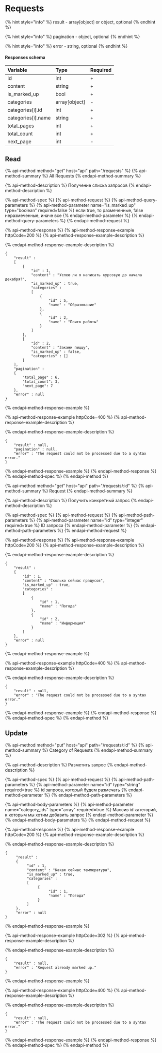 # Requests

{% hint style="info" %}
result - array\[object\] or object, optional
{% endhint %}

{% hint style="info" %}
pagination - object, optional
{% endhint %}

{% hint style="info" %}
error - string, optional
{% endhint %}

#### Responses schema

| Variable | Type | Required |
| :--- | :--- | :--- |
| id | int | + |
| content | string | + |
| is\_marked\_up | bool | + |
| categories | array\[object\] | - |
| categories\[i\].id | int | + |
| categories\[i\].name | string | + |
| total\_pages | int | + |
| total\_count | int | + |
| next\_page | int | - |

## Read

{% api-method method="get" host="api" path="/requests" %}
{% api-method-summary %}
All Requests
{% endapi-method-summary %}

{% api-method-description %}
Получение списка запросов
{% endapi-method-description %}

{% api-method-spec %}
{% api-method-request %}
{% api-method-query-parameters %}
{% api-method-parameter name="is\_marked\_up" type="boolean" required=false %}
если true, то размеченные,  false неразмеченные, иначе все
{% endapi-method-parameter %}
{% endapi-method-query-parameters %}
{% endapi-method-request %}

{% api-method-response %}
{% api-method-response-example httpCode=200 %}
{% api-method-response-example-description %}

{% endapi-method-response-example-description %}

```
{ 
    "result" : 
    [
        { 
            "id" : 1,  
            "content" : "Успею ли я написать курсовую до начала декабря?",   
            "is_marked_up" : true,
            "categories" : 
            [
                { 
                    "id" : 5, 
                    "name" : "Образование"
                }, 
                { 
                    "id" : 2, 
                    "name" : "Поиск работы" 
                }
            ] 
        },
        {
            "id" : 2, 
            "content" : "Закажи пиццу",  
            "is_marked_up" : false,
            "categories" : []
        }
    ],
    "pagination" :
    {
        "total_page" : 6,
        "total_count": 3,
        "next_page": 7
    },
    "error" : null 
}
```
{% endapi-method-response-example %}

{% api-method-response-example httpCode=400 %}
{% api-method-response-example-description %}

{% endapi-method-response-example-description %}

```
{ 
    "result" : null,
    "pagination" : null,
    "error" : "The request could not be processed due to a syntax error."
}
```
{% endapi-method-response-example %}
{% endapi-method-response %}
{% endapi-method-spec %}
{% endapi-method %}

{% api-method method="get" host="api" path="/requests/:id" %}
{% api-method-summary %}
Request
{% endapi-method-summary %}

{% api-method-description %}
Получить конкретный запрос
{% endapi-method-description %}

{% api-method-spec %}
{% api-method-request %}
{% api-method-path-parameters %}
{% api-method-parameter name="id" type="integer" required=true %}
ID запроса
{% endapi-method-parameter %}
{% endapi-method-path-parameters %}
{% endapi-method-request %}

{% api-method-response %}
{% api-method-response-example httpCode=200 %}
{% api-method-response-example-description %}

{% endapi-method-response-example-description %}

```
{  
    "result" : 
    {
        "id" : 1,
        "content" : "Сколько сейчас градусов",
        "is_marked_up" : true,  
        "categories" : 
        [
            { 
                "id" : 1, 
                "name" : "Погода" 
            }, 
            { 
                "id" : 2, 
                "name" : "Информация" 
            }
        ] 
    },  
    "error" : null
}
```
{% endapi-method-response-example %}

{% api-method-response-example httpCode=400 %}
{% api-method-response-example-description %}

{% endapi-method-response-example-description %}

```
{ 
    "result" : null,
    "error" : "The request could not be processed due to a syntax error."
}
```
{% endapi-method-response-example %}
{% endapi-method-response %}
{% endapi-method-spec %}
{% endapi-method %}

## Update

{% api-method method="put" host="api" path="/requests/:id" %}
{% api-method-summary %}
Category of Requests
{% endapi-method-summary %}

{% api-method-description %}
Разметить запрос
{% endapi-method-description %}

{% api-method-spec %}
{% api-method-request %}
{% api-method-path-parameters %}
{% api-method-parameter name="id" type="string" required=true %}
id запроса, который будем размечать
{% endapi-method-parameter %}
{% endapi-method-path-parameters %}

{% api-method-body-parameters %}
{% api-method-parameter name="category\_ids" type="array" required=true %}
Массив id категорий, к которым мы хотим добавить запрос
{% endapi-method-parameter %}
{% endapi-method-body-parameters %}
{% endapi-method-request %}

{% api-method-response %}
{% api-method-response-example httpCode=200 %}
{% api-method-response-example-description %}

{% endapi-method-response-example-description %}

```
{  
     "result" : 
     {
          "id" : 1,
          "content" : "Какая сейчас температура",
          "is_marked_up" : true, 
          "categories" : 
          [
               {
                    "id" : 1,
                    "name" : "Погода" 
               }
          ]
     },
     "error" : null
}
```
{% endapi-method-response-example %}

{% api-method-response-example httpCode=302 %}
{% api-method-response-example-description %}

{% endapi-method-response-example-description %}

```
{ 
    "result" : null,
    "error" : "Request already marked up."
}
```
{% endapi-method-response-example %}

{% api-method-response-example httpCode=400 %}
{% api-method-response-example-description %}

{% endapi-method-response-example-description %}

```
{ 
    "result" : null,
    "error" : "The request could not be processed due to a syntax error."
}
```
{% endapi-method-response-example %}
{% endapi-method-response %}
{% endapi-method-spec %}
{% endapi-method %}


